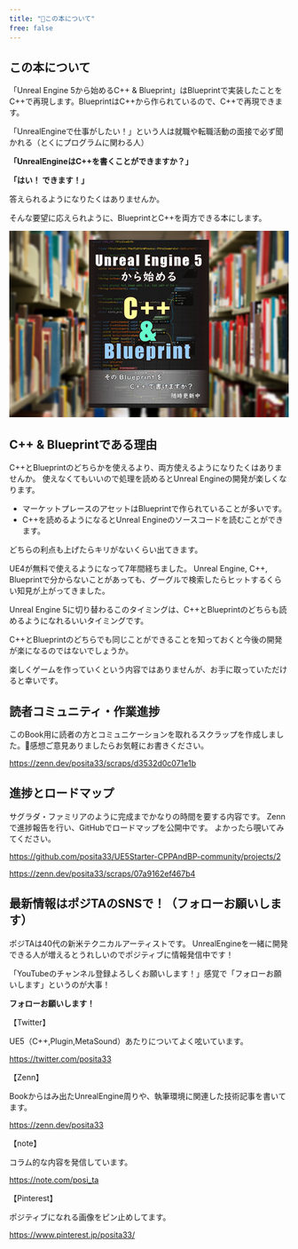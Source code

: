 ```yaml
---
title: "📘この本について"
free: false
---
```


## この本について
「Unreal Engine 5から始めるC++ & Blueprint」はBlueprintで実装したことをC++で再現します。BlueprintはC++から作られているので、C++で再現できます。

「UnrealEngineで仕事がしたい！」という人は就職や転職活動の面接で必ず聞かれる（とくにプログラムに関わる人）

**「UnrealEngineはC++を書くことができますか？」**

**「はい！ できます！」**

答えられるようになりたくはありませんか。

そんな要望に応えられように、BlueprintとC++を両方できる本にします。

![本の紹介](/images/books/ue5_starter_cpp_and_bp_001/chap_00_about/2022-01-27-17-31-43.png)

## C++ & Blueprintである理由

C++とBlueprintのどちらかを使えるより、両方使えるようになりたくはありませんか。
使えなくてもいいので処理を読めるとUnreal Engineの開発が楽しくなります。

- マーケットプレースのアセットはBlueprintで作られていることが多いです。
- C++を読めるようになるとUnreal Engineのソースコードを読むことができます。

どちらの利点も上げたらキリがないくらい出てきます。

UE4が無料で使えるようになって7年間経ちました。
Unreal Engine, C++, Blueprintで分からないことがあっても、グーグルで検索したらヒットするくらい知見が上がってきました。

Unreal Engine 5に切り替わるこのタイミングは、C++とBlueprintのどちらも読めるようになれるいいタイミングです。

C++とBlueprintのどちらでも同じことができることを知っておくと今後の開発が楽になるのではないでしょうか。

楽しくゲームを作っていくという内容ではありませんが、お手に取っていただけると幸いです。

## 読者コミュニティ・作業進捗

このBook用に読者の方とコミュニケーションを取れるスクラップを作成しました。💬感想ご意見ありましたらお気軽にお書きください。

https://zenn.dev/posita33/scraps/d3532d0c071e1b


## 進捗とロードマップ

サグラダ・ファミリアのように完成までかなりの時間を要する内容です。
Zennで進捗報告を行い、GitHubでロードマップを公開中です。
よかったら覗いてみてください。

https://github.com/posita33/UE5Starter-CPPAndBP-community/projects/2

https://zenn.dev/posita33/scraps/07a9162ef467b4


## 最新情報はポジTAのSNSで！（フォローお願いします）

ポジTAは40代の新米テクニカルアーティストです。
UnrealEngineを一緒に開発できる人が増えるとうれしいのでポジティブに情報発信中です！

「YouTubeのチャンネル登録よろしくお願いします！」感覚で「フォローお願いします」というのが大事！

**フォローお願いします！**

【Twitter】

UE5（C++,Plugin,MetaSound）あたりについてよく呟いています。

https://twitter.com/posita33

【Zenn】

Bookからはみ出たUnrealEngine周りや、執筆環境に関連した技術記事を書いてます。

https://zenn.dev/posita33

【note】

コラム的な内容を発信しています。

https://note.com/posi_ta

【Pinterest】

ポジティブになれる画像をピン止めしてます。

https://www.pinterest.jp/posita33/